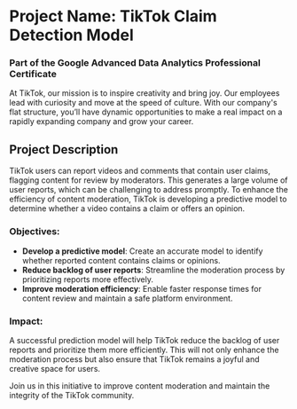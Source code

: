 # Project Name: TikTok Claim Detection Model
### Part of the Google Advanced Data Analytics Professional Certificate

At TikTok, our mission is to inspire creativity and bring joy. Our employees lead with curiosity and move at the speed of culture. With our company's flat structure, you’ll have dynamic opportunities to make a real impact on a rapidly expanding company and grow your career.

## Project Description

TikTok users can report videos and comments that contain user claims, flagging content for review by moderators. This generates a large volume of user reports, which can be challenging to address promptly. To enhance the efficiency of content moderation, TikTok is developing a predictive model to determine whether a video contains a claim or offers an opinion.

### Objectives:
- **Develop a predictive model**: Create an accurate model to identify whether reported content contains claims or opinions.
- **Reduce backlog of user reports**: Streamline the moderation process by prioritizing reports more effectively.
- **Improve moderation efficiency**: Enable faster response times for content review and maintain a safe platform environment.

### Impact:
A successful prediction model will help TikTok reduce the backlog of user reports and prioritize them more efficiently. This will not only enhance the moderation process but also ensure that TikTok remains a joyful and creative space for users.

Join us in this initiative to improve content moderation and maintain the integrity of the TikTok community.
